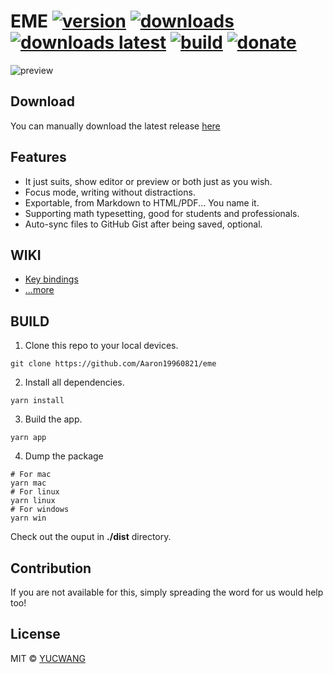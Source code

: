 # EME [![version](https://img.shields.io/github/release/egoist/eme.svg?style=flat-square)](https://github.com/egoist/eme/releases) [![downloads](https://img.shields.io/github/downloads/egoist/eme/total.svg?style=flat-square)](https://github.com/egoist/eme/releases) [![downloads latest](https://img.shields.io/github/downloads/egoist/eme/latest/total.svg?style=flat-square)](https://github.com/egoist/eme/releases/latest) [![build](https://img.shields.io/circleci/project/egoist/eme/dev.svg?style=flat-square)](https://circleci.com/gh/egoist/eme) [![donate](https://img.shields.io/badge/$-donate-ff69b4.svg?maxAge=2592000&style=flat-square)](#donate)

![preview](/media/preview.png)

## Download

You can manually download the latest release [here](https://github.com/egoist/eme/releases)

## Features

- It just suits, show editor or preview or both just as you wish.
- Focus mode, writing without distractions.
- Exportable, from Markdown to HTML/PDF... You name it.
- Supporting math typesetting, good for students and professionals.
- Auto-sync files to GitHub Gist after being saved, optional.

## WIKI

- [Key bindings](https://github.com/egoist/eme/wiki/Key-bindings)
- [...more](https://github.com/egoist/eme/wiki)

## BUILD

1. Clone this repo to your local devices.
```
git clone https://github.com/Aaron19960821/eme
```
2. Install all dependencies.
```
yarn install
```
3. Build the app.
```
yarn app
```
4. Dump the package
```
# For mac
yarn mac
# For linux
yarn linux
# For windows
yarn win
```
Check out the ouput in **./dist** directory.

## Contribution

If you are not available for this, simply spreading the word for us would help too!

## License

MIT &copy; [YUCWANG](https://github.com/Aaron19960821)
